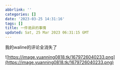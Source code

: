 ```yaml
---
abbrlink: ''
categories: []
date: '2023-03-25 14:31:16'
tags: []
title: 一件诡异的事情
updated: Sat, 25 Mar 2023 06:31:15 GMT
---
```

我的waline的评论全消失了

![https://image.yuanning0818.tk/1679726040233.png](https://image.yuanning0818.tk/1679726040233.png)
